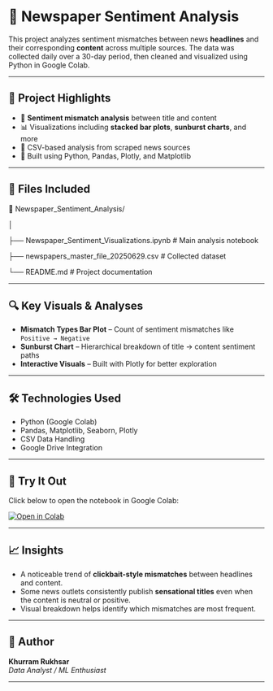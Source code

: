 # 📰 Newspaper Sentiment Analysis

This project analyzes sentiment mismatches between news **headlines** and their corresponding **content** across multiple sources. The data was collected daily over a 30-day period, then cleaned and visualized using Python in Google Colab.

---

## 📌 Project Highlights

- 🔎 **Sentiment mismatch analysis** between title and content
- 📊 Visualizations including **stacked bar plots**, **sunburst charts**, and more
- 📁 CSV-based analysis from scraped news sources
- 🧠 Built using Python, Pandas, Plotly, and Matplotlib

---

## 📁 Files Included

📂 Newspaper_Sentiment_Analysis/

│

├── Newspaper_Sentiment_Visualizations.ipynb # Main analysis notebook

├── newspapers_master_file_20250629.csv # Collected dataset

└── README.md # Project documentation



---

## 🔍 Key Visuals & Analyses

- **Mismatch Types Bar Plot** – Count of sentiment mismatches like `Positive → Negative`
- **Sunburst Chart** – Hierarchical breakdown of title → content sentiment paths
- **Interactive Visuals** – Built with Plotly for better exploration

---

## 🛠️ Technologies Used

- Python (Google Colab)
- Pandas, Matplotlib, Seaborn, Plotly
- CSV Data Handling
- Google Drive Integration

---

## 🚀 Try It Out

Click below to open the notebook in Google Colab:

[![Open in Colab](https://colab.research.google.com/assets/colab-badge.svg)](https://colab.research.google.com/github/your-username/your-repo/blob/main/Newspaper_Sentiment_Visualizations.ipynb)

---

## 📈 Insights

- A noticeable trend of **clickbait-style mismatches** between headlines and content.
- Some news outlets consistently publish **sensational titles** even when the content is neutral or positive.
- Visual breakdown helps identify which mismatches are most frequent.

---

## 🧠 Author

**Khurram Rukhsar**  
*Data Analyst / ML Enthusiast*

---

